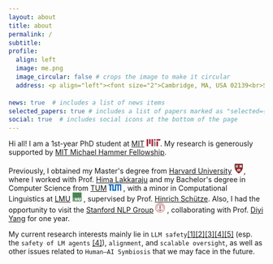```yaml
---
layout: about
title: about
permalink: /
subtitle:
profile:
  align: left
  image: me.png
  image_circular: false # crops the image to make it circular
  address: <p align="left"><font size="2">Cambridge, MA, USA 02139<br>Schwarzman College of Computing, MIT</font></p>

news: true  # includes a list of news items
selected_papers: true # includes a list of papers marked as "selected={true}"
social: true  # includes social icons at the bottom of the page
--- 
```


Hi all! I am a 1st-year PhD student at [MIT](https://www.mit.edu/) <img src="assets/img/MIT.png" alt="mit" height="14px">. My research is generously supported by [MIT Michael Hammer Fellowship](https://idss.mit.edu/academics/ses/ses-funding/hammer-fellows/).

Previously, I obtained my Master's degree from [Harvard University](https://www.harvard.edu/) <img src="assets/img/h.png" alt="h" height="20px">, where I worked with Prof. [Hima Lakkaraju](https://himalakkaraju.github.io/) and my Bachelor's degree in Computer Science from 
[TUM](https://www.tum.de/en/) <img src="assets/img/TUM.png" alt="tum" height="13px"> , with a minor in Computational Linguistics at 
[LMU](https://www.lmu.de/en/) <img src="assets/img/LMU.jpeg" alt="lmu" height="18px"> , supervised by Prof. 
[Hinrich Schütze](https://scholar.google.com/citations?user=qIL9dWUAAAAJ&hl=en). Also, I had the opportunity to visit the 
[Stanford NLP Group](https://nlp.stanford.edu/) <img src="assets/img/Stanford.png" alt="s" height="19px"> , collaborating with Prof.
[Diyi Yang](https://cs.stanford.edu/~diyiy/index.html) for one year.

<!-- My research interests mainly lie in `LLM safety`, including robustness <a href="https://arxiv.org/abs/2305.13406">[1]</a><a href="https://arxiv.org/abs/2311.00915">[2]</a>, fairness <a href="https://arxiv.org/abs/2310.14607">[3]</a>, privacy <a href="https://arxiv.org/abs/2409.00138">[4]</a>, misinformation <a href="https://arxiv.org/abs/2311.09630">[5]</a>, alignment, jailbreaking <a href="">[6]</a>, and, moreover, `safety of LM agents` <a href="https://arxiv.org/abs/2409.00138">[4]</a>. Technically, I have worked on `parameter-efficient adaptation/composition`<a href="https://arxiv.org/abs/2305.13406">[1]</a><a href="https://arxiv.org/abs/2311.00915">[2]</a><a href="https://arxiv.org/abs/2302.14413">[7]</a>  and `ICL`<a href="https://arxiv.org/abs/2310.14607">[3]</a><a href="https://arxiv.org/abs/2202.06133">[8]</a>. -->


My current research interests mainly lie in `LLM safety`<a href="https://arxiv.org/abs/2305.13406">[1]</a><a href="https://arxiv.org/abs/2311.00915">[2]</a><a href="https://arxiv.org/abs/2310.14607">[3]</a><a href="https://arxiv.org/abs/2409.00138">[4]</a><a href="https://arxiv.org/abs/2311.09630">[5]</a> (esp. the `safety of LM agents` <a href="https://arxiv.org/abs/2409.00138">[4]</a>), `alignment`, and `scalable oversight`, as well as other issues related to `Human–AI Symbiosis` that we may face in the future.
